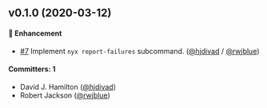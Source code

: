 ## v0.1.0 (2020-03-12)

#### :rocket: Enhancement
* [#7](https://github.com/hjdivad/nyx.js/pull/7) Implement `nyx report-failures` subcommand. ([@hjdivad](https://github.com/hjdivad) / [@rwjblue](https://github.com/rwjblue))

#### Committers: 1
- David J. Hamilton ([@hjdivad](https://github.com/hjdivad))
- Robert Jackson ([@rwjblue](https://github.com/rwjblue))


